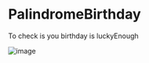 # PalindromeBirthday
 
To check is you birthday is luckyEnough

![image](https://user-images.githubusercontent.com/116382864/199600720-346edef6-6b35-4f4b-b523-3462bc9040d9.png)
